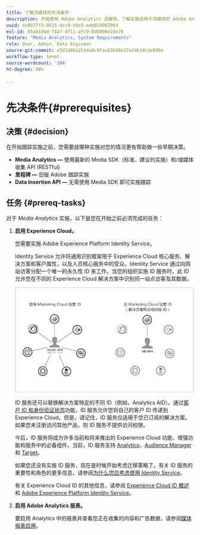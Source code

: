 ```yaml
---
title: 了解流媒体的先决条件
description: 开始使用 Adobe Analytics 流媒体。了解实施适用于流媒体的 Adobe Analytics 所需的工具。
uuid: 4c0b37f3-8615-4cc0-b9c9-eeb029067064
exl-id: 85ab1dbd-f4a7-4f11-afc9-8d5000e2de70
feature: "Media Analytics, System Requirements"
role: User, Admin, Data Engineer
source-git-commit: e5d1d86a2534a8c0fac63948e37a14b1dc1e896e
workflow-type: tm+mt
source-wordcount: '394'
ht-degree: 98%

---
```


# 先决条件{#prerequisites}

## 决策 {#decision}

在开始跟踪实施之前，您需要就哪种实施对您的情况更有帮助做一些早期决策。

* **Media Analytics —** 使用最新的 Media SDK（标准、建议的实施）和/或媒体收集 API (RESTful)
* **里程碑 —** 旧版 Adobe 跟踪实施
* **Data Insertion API —** 无需使用 Media SDK 即可实施跟踪

## 任务 {#prereq-tasks}

对于 *Media Analytics* 实施，以下是您在开始之前必须完成的任务：

1. **启用 Experience Cloud。**

   您需要实施 Adobe Experience Platform Identity Service。

   Identity Service 允许将通用识别框架用于 Experience Cloud 核心服务、解决方案和客户属性，以及人员核心服务中的受众。Identity Service 通过向网站访客分配一个唯一的永久性 ID 来工作。当您的组织实施 ID 服务时，此 ID 允许您在不同的 Experience Cloud 解决方案中识别同一站点访客及其数据。

   ![](assets/mc_id_service_graphic.png)

   ID 服务还可以替换解决方案特定的不同 ID（例如，Analytics AID）。通过[客户 ID 和身份验证状态](https://experienceleague.adobe.com/docs/id-service/using/reference/authenticated-state.html?lang=zh-Hans)功能，ID 服务允许您将自己的客户 ID 传递到 Experience Cloud。但是，请记住，ID 服务仅适用于您已订阅的解决方案。如果您未注册访问其他产品，则 ID 服务不提供访问权限。

   今后，ID 服务将成为许多当前和将来推出的 Experience Cloud 功能、增强功能和服务中的必备组件。当前，ID 服务支持 [Analytics](https://www.adobe.com/cn/marketing-cloud/web-analytics.html)、[Audience Manager](https://www.adobe.com/cn/marketing-cloud/data-management-platform.html) 和 [Target](https://www.adobe.com/cn/marketing-cloud/testing-targeting.html)。

   如果您还没有实施 ID 服务，现在是时候开始考虑迁移策略了。有关 ID 服务的重要性和角色的更多信息，请参阅[为什么您应考虑使用 Identity Service](https://theblog.adobe.com/why-new-adobe-marketing-cloud-id-service-should-be-on-your-radar/)。

   有关 Experience Cloud ID 的其他信息，请参阅 [Experience Cloud ID 概述](https://experienceleague.adobe.com/docs/id-service/using/intro/overview.html?lang=zh-Hans)和 [Adobe Experience Platform Identity Service](https://experienceleague.adobe.com/docs/id-service/using/home.html?lang=zh-Hans)。

1. **启用 Adobe Analytics 报表。**

   要启用 Analytics 中的报表并查看您正在收集的内容和广告数据，请参阅[媒体报表启用](/help/media-reports/media-reports-enable.md)。
